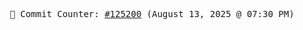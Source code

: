 <p align="center">
    <samp>
        📮 Commit Counter: <a href="https://github.com/Javascript-void0/Javascript-void0/commits/main">#125200</a> (August 13, 2025 @ 07:30 PM)
    </samp>
</p>